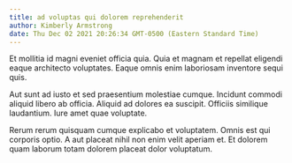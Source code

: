 ```yaml
---
title: ad voluptas qui dolorem reprehenderit
author: Kimberly Armstrong
date: Thu Dec 02 2021 20:26:34 GMT-0500 (Eastern Standard Time)
---
```

Et mollitia id magni eveniet officia quia. Quia et magnam et repellat eligendi eaque architecto voluptates. Eaque omnis enim laboriosam inventore sequi quis.

 Aut sunt ad iusto et sed praesentium molestiae cumque. Incidunt commodi aliquid libero ab officia. Aliquid ad dolores ea suscipit. Officiis similique laudantium. Iure amet quae voluptate.

 Rerum rerum quisquam cumque explicabo et voluptatem. Omnis est qui corporis optio. A aut placeat nihil non enim velit aperiam et. Et dolorem quam laborum totam dolorem placeat dolor voluptatum.